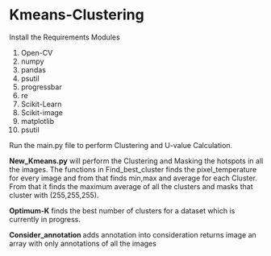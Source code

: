# Kmeans-Clustering 
Install the Requirements Modules 
<ol>
<li>Open-CV</li>
<li>numpy</li>
<li>pandas</li>
<li>psutil</li>
<li>progressbar</li>
<li>re</li>
<li>Scikit-Learn</li>
<li>Scikit-image</li>
<li>matplotlib</li>
<li>psutil</li>
</ol>

<p>
    Run the main.py file to perform Clustering and U-value Calculation.
</p>

<p>
    <b>New_Kmeans.py</b> will perform the Clustering and Masking the hotspots in all the images.
    The functions in Find_best_cluster finds the pixel_temperature for every image and from that finds min,max and average for each Cluster.
    From that it finds the maximum average of all the clusters and masks that cluster with (255,255,255).
</p>

<p>
    <b>Optimum-K</b> finds the best number of clusters for a dataset which is currently in progress.
</p>

<p>
<b>Consider_annotation </b> adds annotation into consideration returns image an array with only annotations of all the images
</p>

